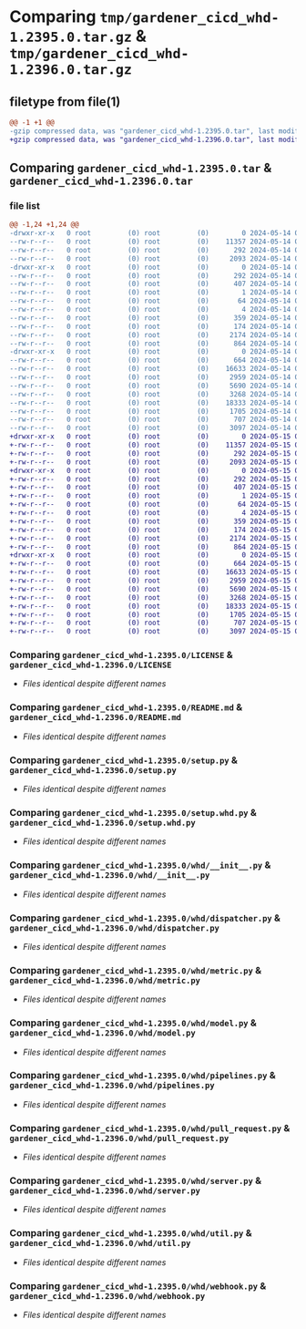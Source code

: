 # Comparing `tmp/gardener_cicd_whd-1.2395.0.tar.gz` & `tmp/gardener_cicd_whd-1.2396.0.tar.gz`

## filetype from file(1)

```diff
@@ -1 +1 @@
-gzip compressed data, was "gardener_cicd_whd-1.2395.0.tar", last modified: Tue May 14 05:44:53 2024, max compression
+gzip compressed data, was "gardener_cicd_whd-1.2396.0.tar", last modified: Wed May 15 05:59:39 2024, max compression
```

## Comparing `gardener_cicd_whd-1.2395.0.tar` & `gardener_cicd_whd-1.2396.0.tar`

### file list

```diff
@@ -1,24 +1,24 @@
-drwxr-xr-x   0 root         (0) root         (0)        0 2024-05-14 05:44:53.365454 gardener_cicd_whd-1.2395.0/
--rw-r--r--   0 root         (0) root         (0)    11357 2024-05-14 05:40:23.000000 gardener_cicd_whd-1.2395.0/LICENSE
--rw-r--r--   0 root         (0) root         (0)      292 2024-05-14 05:44:53.365454 gardener_cicd_whd-1.2395.0/PKG-INFO
--rw-r--r--   0 root         (0) root         (0)     2093 2024-05-14 05:40:23.000000 gardener_cicd_whd-1.2395.0/README.md
-drwxr-xr-x   0 root         (0) root         (0)        0 2024-05-14 05:44:53.365454 gardener_cicd_whd-1.2395.0/gardener_cicd_whd.egg-info/
--rw-r--r--   0 root         (0) root         (0)      292 2024-05-14 05:44:53.000000 gardener_cicd_whd-1.2395.0/gardener_cicd_whd.egg-info/PKG-INFO
--rw-r--r--   0 root         (0) root         (0)      407 2024-05-14 05:44:53.000000 gardener_cicd_whd-1.2395.0/gardener_cicd_whd.egg-info/SOURCES.txt
--rw-r--r--   0 root         (0) root         (0)        1 2024-05-14 05:44:53.000000 gardener_cicd_whd-1.2395.0/gardener_cicd_whd.egg-info/dependency_links.txt
--rw-r--r--   0 root         (0) root         (0)       64 2024-05-14 05:44:53.000000 gardener_cicd_whd-1.2395.0/gardener_cicd_whd.egg-info/requires.txt
--rw-r--r--   0 root         (0) root         (0)        4 2024-05-14 05:44:53.000000 gardener_cicd_whd-1.2395.0/gardener_cicd_whd.egg-info/top_level.txt
--rw-r--r--   0 root         (0) root         (0)      359 2024-05-14 05:40:23.000000 gardener_cicd_whd-1.2395.0/pyproject.toml
--rw-r--r--   0 root         (0) root         (0)      174 2024-05-14 05:44:53.365454 gardener_cicd_whd-1.2395.0/setup.cfg
--rw-r--r--   0 root         (0) root         (0)     2174 2024-05-14 05:40:23.000000 gardener_cicd_whd-1.2395.0/setup.py
--rw-r--r--   0 root         (0) root         (0)      864 2024-05-14 05:40:23.000000 gardener_cicd_whd-1.2395.0/setup.whd.py
-drwxr-xr-x   0 root         (0) root         (0)        0 2024-05-14 05:44:53.365454 gardener_cicd_whd-1.2395.0/whd/
--rw-r--r--   0 root         (0) root         (0)      664 2024-05-14 05:40:23.000000 gardener_cicd_whd-1.2395.0/whd/__init__.py
--rw-r--r--   0 root         (0) root         (0)    16633 2024-05-14 05:40:23.000000 gardener_cicd_whd-1.2395.0/whd/dispatcher.py
--rw-r--r--   0 root         (0) root         (0)     2959 2024-05-14 05:40:23.000000 gardener_cicd_whd-1.2395.0/whd/metric.py
--rw-r--r--   0 root         (0) root         (0)     5690 2024-05-14 05:40:23.000000 gardener_cicd_whd-1.2395.0/whd/model.py
--rw-r--r--   0 root         (0) root         (0)     3268 2024-05-14 05:40:23.000000 gardener_cicd_whd-1.2395.0/whd/pipelines.py
--rw-r--r--   0 root         (0) root         (0)    18333 2024-05-14 05:40:23.000000 gardener_cicd_whd-1.2395.0/whd/pull_request.py
--rw-r--r--   0 root         (0) root         (0)     1705 2024-05-14 05:40:23.000000 gardener_cicd_whd-1.2395.0/whd/server.py
--rw-r--r--   0 root         (0) root         (0)      707 2024-05-14 05:40:23.000000 gardener_cicd_whd-1.2395.0/whd/util.py
--rw-r--r--   0 root         (0) root         (0)     3097 2024-05-14 05:40:23.000000 gardener_cicd_whd-1.2395.0/whd/webhook.py
+drwxr-xr-x   0 root         (0) root         (0)        0 2024-05-15 05:59:39.586035 gardener_cicd_whd-1.2396.0/
+-rw-r--r--   0 root         (0) root         (0)    11357 2024-05-15 05:37:10.000000 gardener_cicd_whd-1.2396.0/LICENSE
+-rw-r--r--   0 root         (0) root         (0)      292 2024-05-15 05:59:39.586035 gardener_cicd_whd-1.2396.0/PKG-INFO
+-rw-r--r--   0 root         (0) root         (0)     2093 2024-05-15 05:37:10.000000 gardener_cicd_whd-1.2396.0/README.md
+drwxr-xr-x   0 root         (0) root         (0)        0 2024-05-15 05:59:39.586035 gardener_cicd_whd-1.2396.0/gardener_cicd_whd.egg-info/
+-rw-r--r--   0 root         (0) root         (0)      292 2024-05-15 05:59:39.000000 gardener_cicd_whd-1.2396.0/gardener_cicd_whd.egg-info/PKG-INFO
+-rw-r--r--   0 root         (0) root         (0)      407 2024-05-15 05:59:39.000000 gardener_cicd_whd-1.2396.0/gardener_cicd_whd.egg-info/SOURCES.txt
+-rw-r--r--   0 root         (0) root         (0)        1 2024-05-15 05:59:39.000000 gardener_cicd_whd-1.2396.0/gardener_cicd_whd.egg-info/dependency_links.txt
+-rw-r--r--   0 root         (0) root         (0)       64 2024-05-15 05:59:39.000000 gardener_cicd_whd-1.2396.0/gardener_cicd_whd.egg-info/requires.txt
+-rw-r--r--   0 root         (0) root         (0)        4 2024-05-15 05:59:39.000000 gardener_cicd_whd-1.2396.0/gardener_cicd_whd.egg-info/top_level.txt
+-rw-r--r--   0 root         (0) root         (0)      359 2024-05-15 05:37:10.000000 gardener_cicd_whd-1.2396.0/pyproject.toml
+-rw-r--r--   0 root         (0) root         (0)      174 2024-05-15 05:59:39.586035 gardener_cicd_whd-1.2396.0/setup.cfg
+-rw-r--r--   0 root         (0) root         (0)     2174 2024-05-15 05:37:10.000000 gardener_cicd_whd-1.2396.0/setup.py
+-rw-r--r--   0 root         (0) root         (0)      864 2024-05-15 05:37:10.000000 gardener_cicd_whd-1.2396.0/setup.whd.py
+drwxr-xr-x   0 root         (0) root         (0)        0 2024-05-15 05:59:39.586035 gardener_cicd_whd-1.2396.0/whd/
+-rw-r--r--   0 root         (0) root         (0)      664 2024-05-15 05:37:10.000000 gardener_cicd_whd-1.2396.0/whd/__init__.py
+-rw-r--r--   0 root         (0) root         (0)    16633 2024-05-15 05:37:10.000000 gardener_cicd_whd-1.2396.0/whd/dispatcher.py
+-rw-r--r--   0 root         (0) root         (0)     2959 2024-05-15 05:37:10.000000 gardener_cicd_whd-1.2396.0/whd/metric.py
+-rw-r--r--   0 root         (0) root         (0)     5690 2024-05-15 05:37:10.000000 gardener_cicd_whd-1.2396.0/whd/model.py
+-rw-r--r--   0 root         (0) root         (0)     3268 2024-05-15 05:37:10.000000 gardener_cicd_whd-1.2396.0/whd/pipelines.py
+-rw-r--r--   0 root         (0) root         (0)    18333 2024-05-15 05:37:10.000000 gardener_cicd_whd-1.2396.0/whd/pull_request.py
+-rw-r--r--   0 root         (0) root         (0)     1705 2024-05-15 05:37:10.000000 gardener_cicd_whd-1.2396.0/whd/server.py
+-rw-r--r--   0 root         (0) root         (0)      707 2024-05-15 05:37:10.000000 gardener_cicd_whd-1.2396.0/whd/util.py
+-rw-r--r--   0 root         (0) root         (0)     3097 2024-05-15 05:37:10.000000 gardener_cicd_whd-1.2396.0/whd/webhook.py
```

### Comparing `gardener_cicd_whd-1.2395.0/LICENSE` & `gardener_cicd_whd-1.2396.0/LICENSE`

 * *Files identical despite different names*

### Comparing `gardener_cicd_whd-1.2395.0/README.md` & `gardener_cicd_whd-1.2396.0/README.md`

 * *Files identical despite different names*

### Comparing `gardener_cicd_whd-1.2395.0/setup.py` & `gardener_cicd_whd-1.2396.0/setup.py`

 * *Files identical despite different names*

### Comparing `gardener_cicd_whd-1.2395.0/setup.whd.py` & `gardener_cicd_whd-1.2396.0/setup.whd.py`

 * *Files identical despite different names*

### Comparing `gardener_cicd_whd-1.2395.0/whd/__init__.py` & `gardener_cicd_whd-1.2396.0/whd/__init__.py`

 * *Files identical despite different names*

### Comparing `gardener_cicd_whd-1.2395.0/whd/dispatcher.py` & `gardener_cicd_whd-1.2396.0/whd/dispatcher.py`

 * *Files identical despite different names*

### Comparing `gardener_cicd_whd-1.2395.0/whd/metric.py` & `gardener_cicd_whd-1.2396.0/whd/metric.py`

 * *Files identical despite different names*

### Comparing `gardener_cicd_whd-1.2395.0/whd/model.py` & `gardener_cicd_whd-1.2396.0/whd/model.py`

 * *Files identical despite different names*

### Comparing `gardener_cicd_whd-1.2395.0/whd/pipelines.py` & `gardener_cicd_whd-1.2396.0/whd/pipelines.py`

 * *Files identical despite different names*

### Comparing `gardener_cicd_whd-1.2395.0/whd/pull_request.py` & `gardener_cicd_whd-1.2396.0/whd/pull_request.py`

 * *Files identical despite different names*

### Comparing `gardener_cicd_whd-1.2395.0/whd/server.py` & `gardener_cicd_whd-1.2396.0/whd/server.py`

 * *Files identical despite different names*

### Comparing `gardener_cicd_whd-1.2395.0/whd/util.py` & `gardener_cicd_whd-1.2396.0/whd/util.py`

 * *Files identical despite different names*

### Comparing `gardener_cicd_whd-1.2395.0/whd/webhook.py` & `gardener_cicd_whd-1.2396.0/whd/webhook.py`

 * *Files identical despite different names*

